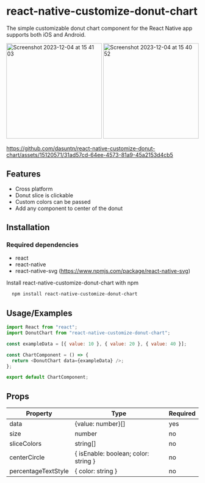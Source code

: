 # react-native-customize-donut-chart

The simple customizable donut chart component for the React Native app supports both iOS and Android.

<img width="250" alt="Screenshot 2023-12-04 at 15 41 03" src="https://github.com/dasuntn/react-native-customize-donut-chart/assets/15120571/e0785d24-ab9a-463e-bd02-44757314d8b2">

<img width="250" alt="Screenshot 2023-12-04 at 15 40 52" src="https://github.com/dasuntn/react-native-customize-donut-chart/assets/15120571/b24d999c-6a00-452b-9916-79abbef70b21">


https://github.com/dasuntn/react-native-customize-donut-chart/assets/15120571/31ad57cd-64ee-4573-81a9-45a2153d4cb5

## Features

- Cross platform
- Donut slice is clickable
- Custom colors can be passed
- Add any component to center of the donut




## Installation

### Required dependencies

 - react
 - react-native 
 - react-native-svg (https://www.npmjs.com/package/react-native-svg)

Install react-native-customize-donut-chart with npm

```bash
  npm install react-native-customize-donut-chart
```
    
## Usage/Examples

```javascript
import React from "react";
import DonutChart from "react-native-customize-donut-chart";

const exampleData = [{ value: 10 }, { value: 20 }, { value: 40 }];

const ChartComponent = () => {
  return <DonutChart data={exampleData} />;
};

export default ChartComponent;

```


## Props

| Property	| Type | Required |
|-----------|------|----------|
|   data    |  {value: number}[] |  yes |
|   size    |  number |  no |
|   sliceColors    |  string[] |  no |
|   centerCircle    |  { isEnable: boolean; color: string } |  no |
|   percentageTextStyle    |  { color: string } |  no |
